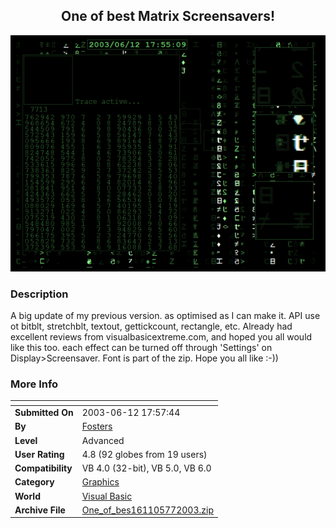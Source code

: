 ﻿<div align="center">

## One of best Matrix Screensavers\!

<img src="PIC200377330504338.gif">
</div>

### Description

A big update of my previous version. as optimised as I can make it. API use ot bitblt, stretchblt, textout, gettickcount, rectangle, etc. Already had excellent reviews from visualbasicextreme.com, and hoped you all would like this too. each effect can be turned off through 'Settings' on Display>Screensaver. Font is part of the zip. Hope you all like :-))
 
### More Info
 


<span>             |<span>
---                |---
**Submitted On**   |2003-06-12 17:57:44
**By**             |[Fosters](https://github.com/Planet-Source-Code/PSCIndex/blob/master/ByAuthor/fosters.md)
**Level**          |Advanced
**User Rating**    |4.8 (92 globes from 19 users)
**Compatibility**  |VB 4\.0 \(32\-bit\), VB 5\.0, VB 6\.0
**Category**       |[Graphics](https://github.com/Planet-Source-Code/PSCIndex/blob/master/ByCategory/graphics__1-46.md)
**World**          |[Visual Basic](https://github.com/Planet-Source-Code/PSCIndex/blob/master/ByWorld/visual-basic.md)
**Archive File**   |[One\_of\_bes161105772003\.zip](https://github.com/Planet-Source-Code/fosters-one-of-best-matrix-screensavers__1-46709/archive/master.zip)








